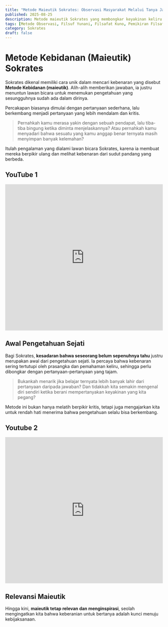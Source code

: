 ```yaml
---
title: "Metode Maieutik Sokrates: Observasi Masyarakat Melalui Tanya Jawab"
published: 2025-08-25
description: Metode maieutik Sokrates yang membongkar keyakinan keliru dan menumbuhkan kesadaran kritis.
tags: [Metode Observasi, Filsuf Yunani, Filsafat Kuno, Pemikiran Filsafat, Etika dan Moral]
category: Sokrates
draft: false
---
```


# Metode Kebidanan (Maieutik) Sokrates

Sokrates dikenal memiliki cara unik dalam mencari kebenaran yang disebut **Metode Kebidanan (maieutik)**. Alih-alih memberikan jawaban, ia justru menuntun lawan bicara untuk menemukan pengetahuan yang sesungguhnya sudah ada dalam dirinya.

Percakapan biasanya dimulai dengan pertanyaan sederhana, lalu berkembang menjadi pertanyaan yang lebih mendalam dan kritis.

> Pernahkah kamu merasa yakin dengan sebuah pendapat, lalu tiba-tiba bingung ketika diminta menjelaskannya?
> Atau pernahkah kamu menyadari bahwa sesuatu yang kamu anggap benar ternyata masih menyimpan banyak kelemahan?

Itulah pengalaman yang dialami lawan bicara Sokrates, karena ia membuat mereka berpikir ulang dan melihat kebenaran dari sudut pandang yang berbeda.

## YouTube 1

<iframe width="100%" height="468" src="https://www.youtube.com/embed/C4Mr9VKzJE4?si=PXjcGkvZiCDNUH2z" title="YouTube video player" frameborder="0" allow="accelerometer; autoplay; clipboard-write; encrypted-media; gyroscope; picture-in-picture; web-share" referrerpolicy="strict-origin-when-cross-origin" allowfullscreen></iframe>

## Awal Pengetahuan Sejati

Bagi Sokrates, **kesadaran bahwa seseorang belum sepenuhnya tahu** justru merupakan awal dari pengetahuan sejati. Ia percaya bahwa kebenaran sering tertutupi oleh prasangka dan pemahaman keliru, sehingga perlu dibongkar dengan pertanyaan-pertanyaan yang tajam.

> Bukankah menarik jika belajar ternyata lebih banyak lahir dari pertanyaan daripada jawaban?
> Dan tidakkah kita semakin mengenal diri sendiri ketika berani mempertanyakan keyakinan yang kita pegang?

Metode ini bukan hanya melatih berpikir kritis, tetapi juga mengajarkan kita untuk rendah hati menerima bahwa pengetahuan selalu bisa berkembang.

## Youtube 2

<iframe width="100%" height="468" src="https://www.youtube.com/embed/JdTDIX_Dfi4?si=6CVfNd_oIR92XSnb" title="YouTube video player" frameborder="0" allow="accelerometer; autoplay; clipboard-write; encrypted-media; gyroscope; picture-in-picture; web-share" referrerpolicy="strict-origin-when-cross-origin" allowfullscreen></iframe>

## Relevansi Maieutik

Hingga kini, **maieutik tetap relevan dan menginspirasi**, seolah mengingatkan kita bahwa keberanian untuk bertanya adalah kunci menuju kebijaksanaan.